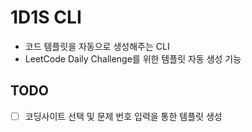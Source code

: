 # 1D1S CLI

- 코드 템플릿을 자동으로 생성해주는 CLI
- LeetCode Daily Challenge를 위한 템플릿 자동 생성 기능

## TODO

- [ ] 코딩사이트 선택 및 문제 번호 입력을 통한 템플릿 생성
